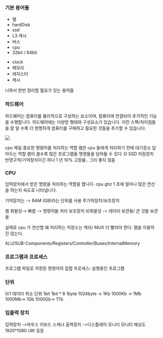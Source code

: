 ### 기본 용어들

- 램
- hardDisk
- ssd
- L3 캐시
- 버스
- cpu
- 32bit / 64bit

* clock
* 메모리
* 레지스터
* 캐시

나와서 한번 정리할 필요가 있는 용어들

### 하드웨어

하드웨어는 컴퓨터를 물리적으로 구성하는 요소이며, 컴퓨터에 연결되어 추가적인 기능을 수행합니다. 하드웨어에는 다양한 형태와 구성요소가 있습니다.
이런 스펙/차이점들을 잘 알 수록 더 현명하게 컴퓨터를 구매하고 필요한 것들을 추가할 수 있습니다.

![](https://www.edwith.org/cs50/lecture/22799/#)

cpu 제일 중요한 명령어를 처리하는 역할
램은 cpu 들에게 처리하기 전에 대기장소 담아두는 역할
램이 클수록 많은 프로그램들 명령들을 담아둘 수 있다 :D
SSD 저장장치 반영구적/기억장치이긴 하나 1 년 10% 고장율.. 그리 좋지 않음

### CPU

입력장치에서 받은 명령을 처리하는 역할을 합니다.
cpu ghz 1 초에 얼마나 많은 연산을 하는지 속도로 나타냅니다.

기억장치는 -> RAM (GB)라는 단위를 사용
주기억장치/보조장치

램 휘발성-> 빠름 -> 명령어들 처리
보조장치 비휘발성 -> 데이터 보관용/ 큰 것들 보관용

실제로 cpu 가 연산할 떄 처리하는 저장소는 캐쉬/ MUX 더 빨라야 한다. 램을 이용하진 않는다.

ALU/SUB-Components/Registers/Controller/Buses/InternalMemory

### 프로그램과 프로세스

프로그램 파일로 저장된 명령어의 집합
프로세스: 실행중인 프로그램

### 단위

0/1 데이터 최소 단위 1bit
1bit \* 8 1byte
1024byte -> 1Kb
1000Kb -> 1Mb
1000Mb-> 1Gb
1000Gb-> 1Tb

### 입출력 장치

입력장치 ->마우스 키보드 스캐너
출력장치 ->디스플레이 모니터
모니터 해상도 1920\*1080 /4K 등등
